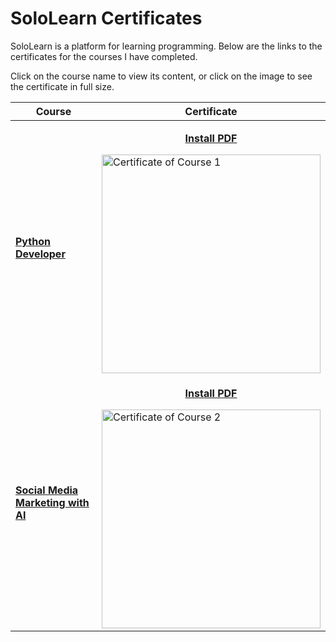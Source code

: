 # SoloLearn Certificates
SoloLearn is a platform for learning programming. Below are the links to the certificates for the courses I have completed.

Click on the course name to view its content, or click on the image to see the certificate in full size.

| Course | Certificate |
| --- | --- |
| **[Python Developer](link-to-course-1)** | <p align="center">[**Install PDF**](https://api2.sololearn.com/v2/certificates/CC-OU5ZJ1QK/image/pdf?t=638705634886479980?mode=download)</p> <img src="https://api2.sololearn.com/v2/certificates/CC-OU5ZJ1QK/image/png?t=638705634886479980?mode=download" alt="Certificate of Course 1" width="350" /> |
| **[Social Media Marketing with AI](https://www.sololearn.com/en/learn/courses/sm-ai?location=2)** | <p align="center">[**Install PDF**](https://api2.sololearn.com/v2/certificates/CC-WYWML1DH/image/pdf?t=638705646464085320?mode=download)</p> <img src="https://api2.sololearn.com/v2/certificates/CC-WYWML1DH/image/png?t=638705646464085320?mode=download" alt="Certificate of Course 2" width="350" /> |


